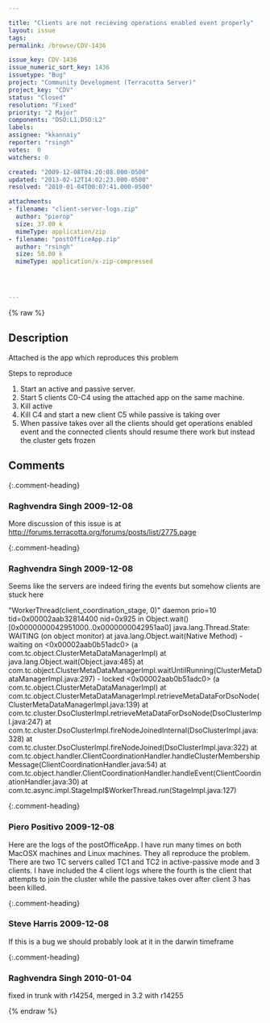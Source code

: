 ```yaml
---

title: "Clients are not recieving operations enabled event properly"
layout: issue
tags: 
permalink: /browse/CDV-1436

issue_key: CDV-1436
issue_numeric_sort_key: 1436
issuetype: "Bug"
project: "Community Development (Terracotta Server)"
project_key: "CDV"
status: "Closed"
resolution: "Fixed"
priority: "2 Major"
components: "DSO:L1,DSO:L2"
labels: 
assignee: "kkannaiy"
reporter: "rsingh"
votes:  0
watchers: 0

created: "2009-12-08T04:20:08.000-0500"
updated: "2013-02-12T14:02:23.000-0500"
resolved: "2010-01-04T00:07:41.000-0500"

attachments:
- filename: "client-server-logs.zip"
  author: "pierop"
  size: 37.00 k
  mimeType: application/zip
- filename: "postOfficeApp.zip"
  author: "rsingh"
  size: 58.00 k
  mimeType: application/x-zip-compressed




---
```


{% raw %}

## Description

<div markdown="1" class="description">

Attached is the app which reproduces this problem

Steps to reproduce

1. Start an active and passive server.
2. Start 5 clients C0-C4 using the attached app on the same machine.
3. Kill active
4. Kill C4 and start a new client C5 while passive is taking over
5. When passive takes over all the clients should get operations enabled event and the connected clients should resume there work but instead the cluster gets frozen

</div>

## Comments


{:.comment-heading}
### **Raghvendra Singh** <span class="date">2009-12-08</span>

<div markdown="1" class="comment">

More discussion of this issue is at http://forums.terracotta.org/forums/posts/list/2775.page

</div>


{:.comment-heading}
### **Raghvendra Singh** <span class="date">2009-12-08</span>

<div markdown="1" class="comment">

Seems like the servers are indeed firing the events but somehow clients are stuck here

"WorkerThread(client\_coordination\_stage, 0)" daemon prio=10 tid=0x00002aab32814400 nid=0x925 in Object.wait() [0x0000000042951000..0x0000000042951aa0]
  java.lang.Thread.State: WAITING (on object monitor)
       at java.lang.Object.wait(Native Method)
       - waiting on <0x00002aab0b51adc0> (a com.tc.object.ClusterMetaDataManagerImpl)
       at java.lang.Object.wait(Object.java:485)
       at com.tc.object.ClusterMetaDataManagerImpl.waitUntilRunning(ClusterMetaDataManagerImpl.java:297)
       - locked <0x00002aab0b51adc0> (a com.tc.object.ClusterMetaDataManagerImpl)
       at com.tc.object.ClusterMetaDataManagerImpl.retrieveMetaDataForDsoNode(ClusterMetaDataManagerImpl.java:139)
       at com.tc.cluster.DsoClusterImpl.retrieveMetaDataForDsoNode(DsoClusterImpl.java:247)
       at com.tc.cluster.DsoClusterImpl.fireNodeJoinedInternal(DsoClusterImpl.java:328)
       at com.tc.cluster.DsoClusterImpl.fireNodeJoined(DsoClusterImpl.java:322)
       at com.tc.object.handler.ClientCoordinationHandler.handleClusterMembershipMessage(ClientCoordinationHandler.java:54)
       at com.tc.object.handler.ClientCoordinationHandler.handleEvent(ClientCoordinationHandler.java:30)
       at com.tc.async.impl.StageImpl$WorkerThread.run(StageImpl.java:127) 

</div>


{:.comment-heading}
### **Piero Positivo** <span class="date">2009-12-08</span>

<div markdown="1" class="comment">

Here are the logs of the postOfficeApp. I have run many times on both MacOSX machines and Linux machines. They all reproduce the problem.
There are two TC servers called TC1 and TC2 in active-passive mode and 3 clients.
I have included the 4 client logs where the fourth is the client that attempts to join the cluster while the passive takes over after client 3 has been killed.


</div>


{:.comment-heading}
### **Steve Harris** <span class="date">2009-12-08</span>

<div markdown="1" class="comment">

If this is a bug we should probably look at it in the darwin timeframe

</div>


{:.comment-heading}
### **Raghvendra Singh** <span class="date">2010-01-04</span>

<div markdown="1" class="comment">

fixed in trunk with r14254, merged in 3.2 with r14255

</div>



{% endraw %}
